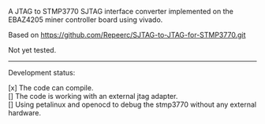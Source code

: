 A JTAG to STMP3770 SJTAG interface converter implemented on the EBAZ4205 miner controller board using vivado.  
 
Based on https://github.com/Repeerc/SJTAG-to-JTAG-for-STMP3770.git  

Not yet tested.  

---------------  

Development status:  

[x] The code can compile.  
[] The code is working with an external jtag adapter.  
[] Using petalinux and openocd to debug the stmp3770 without any external hardware.  
